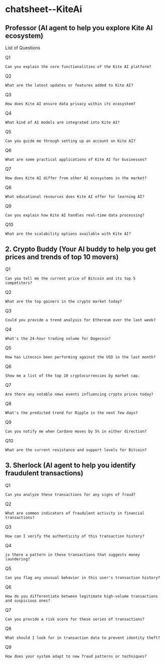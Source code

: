 # chatsheet--KiteAi

## Professor (AI agent to help you explore Kite AI ecosystem)

List of Questions

Q1
```
Can you explain the core functionalities of the Kite AI platform?
```
Q2
```
What are the latest updates or features added to Kite AI?
```
Q3
```
How does Kite AI ensure data privacy within its ecosystem?
```
Q4
```
What kind of AI models are integrated into Kite AI?
```
Q5
```
Can you guide me through setting up an account on Kite AI?
```
Q6
```
What are some practical applications of Kite AI for businesses?
```
Q7
```
How does Kite AI differ from other AI ecosystems in the market?
```
Q8
```
What educational resources does Kite AI offer for learning AI?
```
Q9
```
Can you explain how Kite AI handles real-time data processing?
```
Q10
```
What are the scalability options available with Kite AI?
```

## 2. Crypto Buddy (Your AI buddy to help you get prices and trends of top 10 movers)

Q1
```
Can you tell me the current price of Bitcoin and its top 5 competitors?
```
Q2
```
What are the top gainers in the crypto market today?
```
Q3
```
Could you provide a trend analysis for Ethereum over the last week?
```
Q4
```
What's the 24-hour trading volume for Dogecoin?
```
Q5
```
How has Litecoin been performing against the USD in the last month?
```
Q6
```
Show me a list of the top 10 cryptocurrencies by market cap.
```
Q7
```
Are there any notable news events influencing crypto prices today?
```
Q8
```
What's the predicted trend for Ripple in the next few days?
```
Q9
```
Can you notify me when Cardano moves by 5% in either direction?
```
Q10
```
What are the current resistance and support levels for Bitcoin?
```

## 3. Sherlock (AI agent to help you identify fraudulent transactions)

Q1
```
Can you analyze these transactions for any signs of fraud?
```
Q2
```
What are common indicators of fraudulent activity in financial transactions?
```
Q3
```
How can I verify the authenticity of this transaction history?
```
Q4
```
is there a pattern in these transactions that suggests money laundering?
```
Q5
```
Can you flag any unusual behavior in this user's transaction history?
```
Q6
```
How do you differentiate between legitimate high-volume transactions and suspicious ones?
```
Q7
```
Can you provide a risk score for these series of transactions?
```
Q8
```
What should I look for in transaction data to prevent identity theft?
```
Q9
```
How does your system adapt to new fraud patterns or techniques?
```
